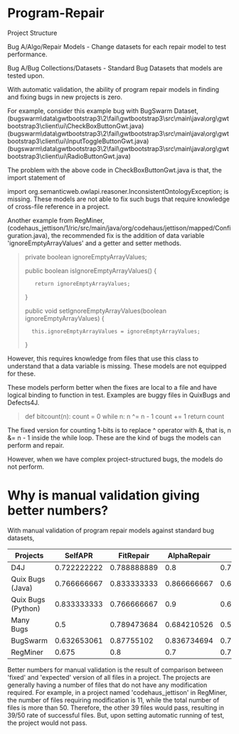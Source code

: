 # Program-Repair

Project Structure

Bug A/Algo/Repair Models - Change datasets for each repair model to test performance.

Bug A/Bug Collections/Datasets - Standard Bug Datasets that models are tested upon.


With automatic validation, the ability of program repair models in finding and fixing bugs in new projects is zero. 

For example, consider this example bug with BugSwarm Dataset, 
(bugswarm\data\gwtbootstrap3\2\fail\gwtbootstrap3\src\main\java\org\gwtbootstrap3\client\ui\CheckBoxButtonGwt.java)
(bugswarm\data\gwtbootstrap3\2\fail\gwtbootstrap3\src\main\java\org\gwtbootstrap3\client\ui\InputToggleButtonGwt.java)
(bugswarm\data\gwtbootstrap3\2\fail\gwtbootstrap3\src\main\java\org\gwtbootstrap3\client\ui\RadioButtonGwt.java)

The problem with the above code in CheckBoxButtonGwt.java is that, the import statement of 

import org.semanticweb.owlapi.reasoner.InconsistentOntologyException; is missing. These models are not able to fix such bugs that require knowledge of cross-file reference in a project.

Another example from RegMiner, (codehaus_jettison/1/ric/src/main/java/org/codehaus/jettison/mapped/Configuration.java), the recommended fix is the addition of data variable 'ignoreEmptyArrayValues' and a getter and setter methods.

> private boolean ignoreEmptyArrayValues;
> 
> public boolean isIgnoreEmptyArrayValues() {
> 
>        return ignoreEmptyArrayValues;
>
> }
>
> public void setIgnoreEmptyArrayValues(boolean ignoreEmptyArrayValues) {
>
>       this.ignoreEmptyArrayValues = ignoreEmptyArrayValues;
> }

However, this requires knowledge from files that use this class to understand that a data variable is missing. These models are not equipped for these.

These models perform better when the fixes are local to a file and have logical binding to function in test. Examples are buggy files in QuixBugs and Defects4J. 

>def bitcount(n):
>  count = 0
>  while n:
>    n ^= n - 1
>    count += 1
>  return count

The fixed version for counting 1-bits is to replace ^ operator with &, that is, n &= n - 1 inside the while loop. These are the kind of bugs the models can perform and repair.

However, when we have complex project-structured bugs, the models do not perform. 

# Why is manual validation giving better numbers?

With manual validation of program repair models against standard bug datasets,

Projects | SelfAPR	   | FitRepair	    |AlphaRepair	|  ITER	 |       MUFIN
---|---|---|---|---|---
D4J | 0.722222222|	0.788888889	|  0.8	     |     0.766666667	|  0.8
Quix Bugs (Java)	|  0.766666667|	0.833333333	|  0.866666667	 | 0.683333333	|  0.85
Quix Bugs (Python)|	0.833333333|	0.766666667	 | 0.9	    |      0.65	   |     0.866666667
Many Bugs	    |      0.5	   |     0.789473684|	  0.684210526	|  0.578947368	 | 0.631578947
BugSwarm	     |     0.632653061|	0.87755102	|  0.836734694	|  0.795918367	|  0.734693878
RegMiner	 |         0.675	  |    0.8	      |    0.7	      |    0.725	  |      0.775

Better numbers for manual validation is the result of comparison between 'fixed' and 'expected' version of all files in a project. The projects are generally having a number of files that do not have any modification required. For example, in a project named 'codehaus_jettison' in RegMiner, the number of files requiring modification is 11, while the total number of files is more than 50. Therefore, the other 39 files would pass, resulting in 39/50 rate of successful files. But, upon setting automatic running of test, the project would not pass. 

